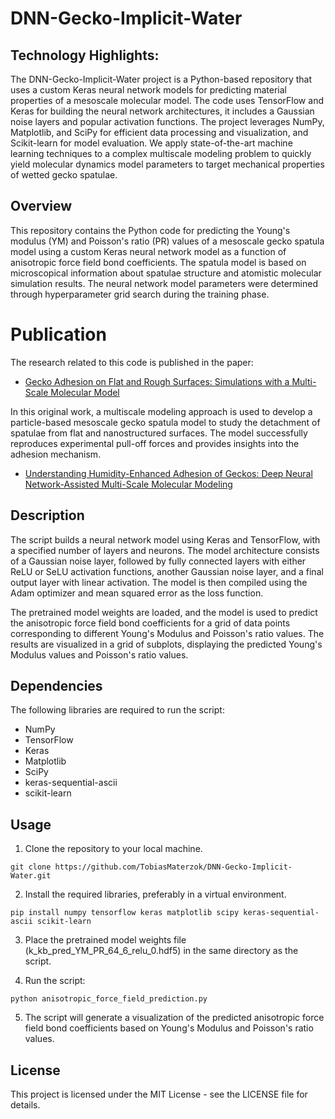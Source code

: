 # DNN-Gecko-Implicit-Water

## Technology Highlights:

The DNN-Gecko-Implicit-Water project is a Python-based repository that uses a custom Keras neural network models for predicting material properties of a mesoscale molecular model. The code uses TensorFlow and Keras for building the neural network architectures, it includes a Gaussian noise layers and popular activation functions. The project leverages NumPy, Matplotlib, and SciPy for efficient data processing and visualization, and Scikit-learn for model evaluation. We apply state-of-the-art machine learning techniques to a complex multiscale modeling problem to quickly yield molecular dynamics model parameters to target mechanical properties of wetted gecko spatulae.

## Overview

This repository contains the Python code for predicting the Young's modulus (YM) and Poisson's ratio (PR) values of a mesoscale gecko spatula model using a custom Keras neural network model as a function of anisotropic force field bond coefficients. The spatula model is based on microscopical information about spatulae structure and atomistic molecular simulation results. The neural network model parameters were determined through hyperparameter grid search during the training phase.

# Publication

The research related to this code is published in the paper:
- [Gecko Adhesion on Flat and Rough Surfaces: Simulations with a Multi-Scale Molecular Model](https://onlinelibrary.wiley.com/doi/full/10.1002/smll.202206085)

In this original work, a multiscale modeling approach is used to develop a particle-based mesoscale gecko spatula model to study the detachment of spatulae from flat and nanostructured surfaces. The model successfully reproduces experimental pull-off forces and provides insights into the adhesion mechanism.

- [Understanding Humidity-Enhanced Adhesion of Geckos: Deep Neural Network-Assisted Multi-Scale Molecular Modeling](https://doi.org/10.1002/smll.202206085)


## Description

The script builds a neural network model using Keras and TensorFlow, with a specified number of layers and neurons. The model architecture consists of a Gaussian noise layer, followed by fully connected layers with either ReLU or SeLU activation functions, another Gaussian noise layer, and a final output layer with linear activation. The model is then compiled using the Adam optimizer and mean squared error as the loss function.

The pretrained model weights are loaded, and the model is used to predict the anisotropic force field bond coefficients for a grid of data points corresponding to different Young's Modulus and Poisson's ratio values. The results are visualized in a grid of subplots, displaying the predicted Young's Modulus values and Poisson's ratio values.

## Dependencies

The following libraries are required to run the script:
- NumPy
- TensorFlow
- Keras
- Matplotlib
- SciPy
- keras-sequential-ascii
- scikit-learn
    
## Usage

1. Clone the repository to your local machine.

```
git clone https://github.com/TobiasMaterzok/DNN-Gecko-Implicit-Water.git
```

2. Install the required libraries, preferably in a virtual environment.

```
pip install numpy tensorflow keras matplotlib scipy keras-sequential-ascii scikit-learn
```

3. Place the pretrained model weights file (k_kb_pred_YM_PR_64_6_relu_0.hdf5) in the same directory as the script.

4. Run the script:

```
python anisotropic_force_field_prediction.py
```

5. The script will generate a visualization of the predicted anisotropic force field bond coefficients based on Young's Modulus and Poisson's ratio values.

## License

This project is licensed under the MIT License - see the LICENSE file for details.    
